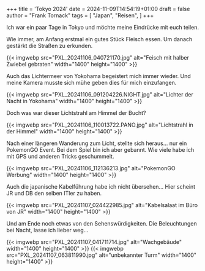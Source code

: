 +++
title = 'Tokyo 2024'
date = 2024-11-09T14:54:19+01:00
draft = false
author = "Frank Tornack"
tags = [
    "Japan",
    "Reisen",
]
+++

Ich war ein paar Tage in Tokyo und möchte meine Eindrücke mit euch teilen.
<!--more-->

Wie immer, am Anfang erstmal ein gutes Stück Fleisch essen. Um danach gestärkt die Straßen zu erkunden.

{{< imgwebp src="PXL_20241106_040721170.jpg" alt="Feisch mit halber Zwiebel gebraten" width="1400" height="1400" >}}

Auch das Lichtermeer von Yokohama begeistert mich immer wieder. Und meine Kamera musste sich mühe geben dies für mich einzufangen.

{{< imgwebp src="PXL_20241106_091204226.NIGHT.jpg" alt="Lichter der Nacht in Yokohama" width="1400" height="1400" >}}

Doch was war dieser Lichtstrahl am Himmel der Bucht?

{{< imgwebp src="PXL_20241106_110013722.PANO.jpg" alt="Lichtstrahl in der Himmel" width="1400" height="1400" >}}

Nach einer längeren Wanderung zum Licht, stellte sich heraus... nur ein PokemonGO Event. Bei dem Spiel bin ich aber gebannt. Wie viele habe ich mit GPS und anderen Tricks geschummelt.

{{< imgwebp src="PXL_20241106_112136213.jpg" alt="PokemonGO Werbung" width="1400" height="1400" >}}

Auch die japanische Kabelführung habe ich nicht übersehen... Hier scheint JR und DB den selben ITler zu haben.

{{< imgwebp src="PXL_20241107_024422985.jpg" alt="Kabelsalaat im Büro von JR" width="1400" height="1400" >}}

Und am Ende noch etwas von den Sehenswürdigkeiten. Die Beleuchtungen bei Nacht, lasse ich lieber weg...

{{< imgwebp src="PXL_20241107_041711714.jpg" alt="Wachgebäude" width="1400" height="1400" >}}
{{< imgwebp src="PXL_20241107_063811990.jpg" alt="unbekannter Turm" width="1400" height="1400" >}}